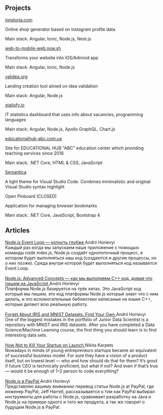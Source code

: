 ## Projects

<div class="card_container">

<div class="card">
  <div class="card_image card_image_1"></div>
  <div class="container">
    <a href="https://www.innstoria.com" target="_blank">innstoria.com</a>
    <p class="card_text">Online shop generator based on instagram profile data</p>
    <p class="card_stack">Main stack: Angular, Ionic, Node.js, Nest.js</p>
  </div>
</div>

<div class="card">
  <div class="card_image card_image_2"></div>
  <div class="container">
   <a href="https://web-to-mobile-web.now.sh/" target="_blank">web-to-mobile-web.now.sh</a>
    <p class="card_text">Transforms your website into iOS/Adnroid app</p>
    <p class="card_stack">Main stack: Angular, Ionic, Node.js</p>
  </div>
</div>

<div class="card">
  <div class="card_image card_image_3"></div>
  <div class="container">
    <a href="https://validea.org" target="_blank">validea.org</a>
    <p class="card_text">Landing creation tool aimed on idea validation </p>
    <p class="card_stack">Main stack: Angular, Node.js</p>
  </div>
</div>

<div class="card">
  <div class="card_image card_image_4"></div>
  <div class="container">
    <a href="https://statisfy-prod.herokuapp.com/startups" target="_blank">statisfy.io</a>
    <p class="card_text">IT statistics dashboard that uses info about vacancies, programming languages</p>
    <p class="card_stack">Main stack: Angular, Node.js, Apollo GraphQL, Chart.js</p>
  </div>
</div>

<div class="card">
  <div class="card_image card_image_5"></div>
  <div class="container">
    <a href="https://educationalhub-abc.com.ua" target="_blank">educationalhub-abc.com.ua</a>
    <p class="card_text">Site for EDUCATIONAL HUB "ABC" education center which providing teaching services since 2016</p>
    <p class="card_stack">Main stack: .NET Core, HTML & CSS, JavaScript</p>
  </div>
</div>

<div class="card">
  <div class="card_image card_image_6"></div>
  <div class="container">
    <a href="https://marketplace.visualstudio.com/items?itemName=bogdanstefanjuk.theme-semantica">Semantica</a>
    <p class="card_text">A light theme for Visual Studio Code. Combines minimalistic and original Visual Studio syntax highlight</p>
    <p class="card_stack"></p>
  </div>
</div>

<div class="card">
  <div class="card_image card_image_7"></div>
  <div class="container">
    <div class="closed_project_name">Open Pinboard (CLOSED)</div>
    <p class="card_text closed_text">Application for managing browser bookmarks</p>
    <p class="card_stack closed_text">Main stack: .NET Core, JavaScript, Bootstrap 4</p>
  </div>
</div>

</div>

## Articles

<div class="article_container">
<a href="https://medium.com/@aignbyf/node-js-event-loop-%D0%BA%D0%BE%D0%BF%D0%BD%D1%83%D1%82%D1%8C-%D0%B3%D0%BB%D1%83%D0%B1%D0%B6%D0%B5-94c12bb32d0c" class="article_heading">
 <div class="medium_logo"></div>
  Node.js Event Loop — копнуть глубже
</a> 
<span class="article_author">Andrii Horievyi</span>

<p style="margin: 0 0 16px 0;">Каждый раз когда мы запускаем наше приложение с помощью команды node index.js, Node.js создаёт однопоточный процесс, в котором будет выполняться наш код (создаются и другие процессы, но о них позже). Среда внутри которой будет выполняться код называется Event Loop.</p>
</div>

<div class="article_container">
<a href="https://medium.com/@aignbyf/node-js-advanced-concepts-%D0%BA%D0%B0%D0%BA-%D0%BC%D1%8B-%D0%B2%D1%8B%D0%BF%D0%BE%D0%BB%D0%BD%D1%8F%D0%B5%D0%BC-c-%D0%BA%D0%BE%D0%B4-%D0%B4%D1%83%D0%BC%D0%B0%D1%8F-%D1%87%D1%82%D0%BE-%D0%BC%D1%8B-%D0%BF%D0%B8%D1%88%D0%B5%D0%BC-%D0%BD%D0%B0-javascript-77137874c808" class="article_heading">
 <div class="medium_logo"></div>
  Node.js: Advanced Concepts — как мы выполняем C++ код, думая что пишем на JavaScript
</a> 
<span class="article_author">Andrii Horievyi</span>

<p style="margin: 0 0 16px 0;">Платформа Node.js базируется на трёк китах. Это JavaScript код который мы пишем, это код платформы Node.js который знает что с ним делать, и это вспомогательные библиотеки написаные на языке C++, которые делают всю реальную работу.</p>
</div>

<div class="article_container">
<a href="https://medium.com/@nikkierendler/how-not-to-kill-your-startup-on-launch-47f62ade5ae8" class="article_heading">
 <div class="medium_logo"></div>
  Forget About IRIS and MNIST Datasets. Find Your Own
</a> 
<span class="article_author">Andrii Horievyi</span>

<p style="margin: 0 0 16px 0;">One of the biggest mistakes in the portfolio of Junior Data Scientist is a repository with MNIST and IRIS datasets. After you have completed a Data Science/Machine Learning course, the first thing you should learn is to find interesting data sets.</p>
</div>

<div class="article_container">
<a href="https://medium.com/@nikkierendler/how-not-to-kill-your-startup-on-launch-47f62ade5ae8?source=friends_link&sk=35df79dc983f23e3a62920d8c4ceb9b5" class="article_heading">
 <div class="medium_logo"></div>
  How Not to Kill Your Startup on Launch
</a> 
<span class="article_author">Nikita Karpets</span>

<p style="margin: 0 0 16px 0;">Nowadays in minds of young entrepreneurs startups became an equivalent of successful business model. For sure they have a vision of a product itself, but on lowest level — who and how should do that for them? It’s good if future CEO is technically proficient, but what if not? And even if that’s true — would it be enough of 1–2 person to code everything?</p>
</div>

<div class="article_container">
<a href="https://habr.com/ru/post/324912/" class="article_heading">
 <div class="habr_logo"></div>
  Node.js в PayPal
</a> 
<span class="article_author">Andrii Horievyi</span>

<p style="margin: 0 0 16px 0;">Представляю вашему вниманию перевод статьи Node.js at PayPal, где инженер PayPal, Jeff Harrell, рассказывается о том как PayPal выбирал инструменты для работы с Node.js, сравнивает разработку на Java и Node.js на примере одного и того же продукта, а так же говорит о будущем Node.js в PayPal.</p>
</div>

